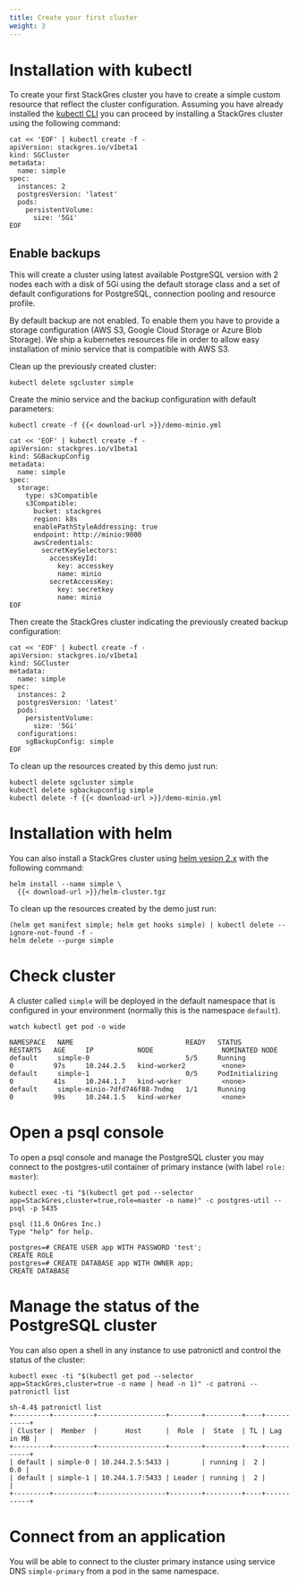 ```yaml
---
title: Create your first cluster
weight: 3
---
```


# Installation with kubectl

To create your first StackGres cluster you have to create a simple custom resource that reflect
 the cluster configuration. Assuming you have already installed the
 [kubectl CLI](https://kubernetes.io/docs/tasks/tools/install-kubectl/) you can proceed by
 installing a StackGres cluster using the following command:

```shell
cat << 'EOF' | kubectl create -f -
apiVersion: stackgres.io/v1beta1
kind: SGCluster
metadata:
  name: simple
spec:
  instances: 2
  postgresVersion: 'latest'
  pods:
    persistentVolume: 
      size: '5Gi'
EOF
```

## Enable backups

This will create a cluster using latest available PostgreSQL version with 2 nodes each with a disk
 of 5Gi using the default storage class and a set of default configurations for PostgreSQL,
 connection pooling and resource profile.

By default backup are not enabled. To enable them you have to provide a storage configuration (AWS S3,
 Google Cloud Storage or Azure Blob Storage). We ship a kubernetes resources file in order to allow
 easy installation of minio service that is compatible with AWS S3.

Clean up the previously created cluster:

```shell
kubectl delete sgcluster simple
```

Create the minio service and the backup configuration with default parameters:

```shell
kubectl create -f {{< download-url >}}/demo-minio.yml

cat << 'EOF' | kubectl create -f -
apiVersion: stackgres.io/v1beta1
kind: SGBackupConfig
metadata:
  name: simple
spec:
  storage:
    type: s3Compatible
    s3Compatible:
      bucket: stackgres
      region: k8s
      enablePathStyleAddressing: true
      endpoint: http://minio:9000
      awsCredentials:
        secretKeySelectors:
          accessKeyId:
            key: accesskey
            name: minio
          secretAccessKey:
            key: secretkey
            name: minio
EOF
```

Then create the StackGres cluster indicating the previously created backup configuration:

```shell
cat << 'EOF' | kubectl create -f -
apiVersion: stackgres.io/v1beta1
kind: SGCluster
metadata:
  name: simple
spec:
  instances: 2
  postgresVersion: 'latest'
  pods:
    persistentVolume:
      size: '5Gi'
  configurations:
    sgBackupConfig: simple
EOF
```

To clean up the resources created by this demo just run:

```
kubectl delete sgcluster simple
kubectl delete sgbackupconfig simple
kubectl delete -f {{< download-url >}}/demo-minio.yml
```

# Installation with helm

You can also install a StackGres cluster using [helm vesion 2.x](https://github.com/helm/helm/releases)
 with the following command:

```
helm install --name simple \
  {{< download-url >}}/helm-cluster.tgz
```

To clean up the resources created by the demo just run:

```
(helm get manifest simple; helm get hooks simple) | kubectl delete --ignore-not-found -f -
helm delete --purge simple
```

# Check cluster

A cluster called `simple` will be deployed in the default namespace
 that is configured in your environment (normally this is the namespace `default`).

```
watch kubectl get pod -o wide
```

```
NAMESPACE   NAME                            READY   STATUS            RESTARTS   AGE     IP           NODE                 NOMINATED NODE
default     simple-0                        5/5     Running           0          97s     10.244.2.5   kind-worker2         <none>
default     simple-1                        0/5     PodInitializing   0          41s     10.244.1.7   kind-worker          <none>
default     simple-minio-7dfd746f88-7ndmq   1/1     Running           0          99s     10.244.1.5   kind-worker          <none>
```

# Open a psql console

To open a psql console and manage the PostgreSQL cluster you may connect to the postgres-util
 container of primary instance (with label `role: master`):

```
kubectl exec -ti "$(kubectl get pod --selector app=StackGres,cluster=true,role=master -o name)" -c postgres-util -- psql -p 5435
```

```
psql (11.6 OnGres Inc.)
Type "help" for help.

postgres=# CREATE USER app WITH PASSWORD 'test';
CREATE ROLE
postgres=# CREATE DATABASE app WITH OWNER app;
CREATE DATABASE
```

# Manage the status of the PostgreSQL cluster

You can also open a shell in any instance to use patronictl and control the status of the cluster:

```
kubectl exec -ti "$(kubectl get pod --selector app=StackGres,cluster=true -o name | head -n 1)" -c patroni -- patronictl list
```

```
sh-4.4$ patronictl list
+---------+----------+-----------------+--------+---------+----+-----------+
| Cluster |  Member  |       Host      |  Role  |  State  | TL | Lag in MB |
+---------+----------+-----------------+--------+---------+----+-----------+
| default | simple-0 | 10.244.2.5:5433 |        | running |  2 |       0.0 |
| default | simple-1 | 10.244.1.7:5433 | Leader | running |  2 |           |
+---------+----------+-----------------+--------+---------+----+-----------+
```

# Connect from an application

You will be able to connect to the cluster primary instance using service DNS `simple-primary` from a pod in the same namespace.
